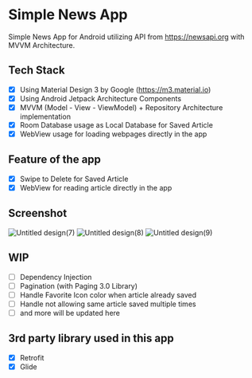 # Simple News App
Simple News App for Android utilizing API from https://newsapi.org with MVVM Architecture.

## Tech Stack
- [x] Using Material Design 3 by Google (https://m3.material.io)
- [x] Using Android Jetpack Architecture Components
- [x] MVVM (Model - View - ViewModel) + Repository Architecture implementation
- [x] Room Database usage as Local Database for Saved Article
- [x] WebView usage for loading webpages directly in the app

## Feature of the app
- [x] Swipe to Delete for Saved Article
- [x] WebView for reading article directly in the app

## Screenshot
![Untitled design(7)](https://github.com/PutraGandaD/SimpleNewsApp/assets/54593964/63198c50-e78c-4e87-a6af-61c805bb8b17)
![Untitled design(8)](https://github.com/PutraGandaD/SimpleNewsApp/assets/54593964/a967f69d-15e3-40a9-8d10-adba0965adb4)
![Untitled design(9)](https://github.com/PutraGandaD/SimpleNewsApp/assets/54593964/059a45e7-edd0-4d6a-8727-d6202ebf6ec2)

## WIP
- [ ] Dependency Injection
- [ ] Pagination (with Paging 3.0 Library)
- [ ] Handle Favorite Icon color when article already saved
- [ ] Handle not allowing same article saved multiple times
- [ ] and more will be updated here

## 3rd party library used in this app 
- [x] Retrofit
- [x] Glide
